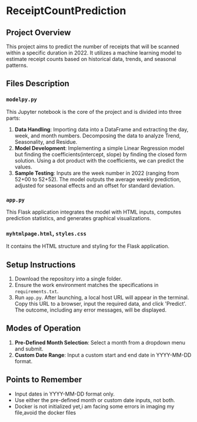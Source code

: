 # ReceiptCountPrediction

## Project Overview
This project aims to predict the number of receipts that will be scanned within a specific duration in 2022. It utilizes a machine learning model to estimate receipt counts based on historical data, trends, and seasonal patterns.

## Files Description

### `modelpy.py`
This Jupyter notebook is the core of the project and is divided into three parts:
1. **Data Handling**: Importing data into a DataFrame and extracting the day, week, and month numbers. Decomposing the data to analyze Trend, Seasonality, and Residue.
2. **Model Development**: Implementing a simple Linear Regression model but finding the coefficients(intercept, slope) by finding the closed form solution. Using a dot product with the coefficients, we can predict the values.
3. **Sample Testing**: Inputs are the week number in 2022 (ranging from 52+00 to 52+52). The model outputs the average weekly prediction, adjusted for seasonal effects and an offset for standard deviation.

### `app.py`
This Flask application integrates the model with HTML inputs, computes prediction statistics, and generates graphical visualizations.


### `myhtmlpage.html`, `styles.css`
It contains the HTML structure and styling for the Flask application.

## Setup Instructions
1. Download the repository into a single folder.
2. Ensure the work environment matches the specifications in `requirements.txt`.
3. Run `app.py`. After launching, a local host URL will appear in the terminal. Copy this URL to a browser, input the required data, and click 'Predict'. The outcome, including any error messages, will be displayed.

## Modes of Operation
1. **Pre-Defined Month Selection**: Select a month from a dropdown menu and submit.
2. **Custom Date Range**: Input a custom start and end date in YYYY-MM-DD format.

## Points to Remember
- Input dates in YYYY-MM-DD format only.
- Use either the pre-defined month or custom date inputs, not both.
- Docker is not initialized yet,i am facing some errors in imaging my file,avoid the docker files
